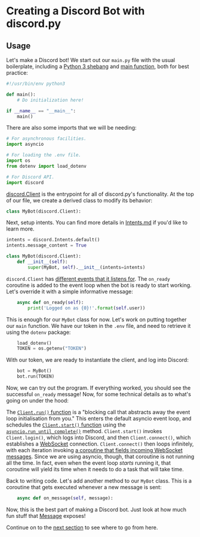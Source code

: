 # Creating a Discord Bot with discord.py

## Usage

Let's make a Discord bot! We start out our `main.py` file with the usual boilerplate, including a [Python 3 shebang](https://stackoverflow.com/a/19305076) and [main function](https://stackoverflow.com/a/419185), both for best practice:

```python
#!/usr/bin/env python3

def main():
    # Do initialization here!

if __name__ == "__main__":
    main()
```

There are also some imports that we will be needing:
```python
# For asynchronous facilities.
import asyncio

# For loading the .env file.
import os
from dotenv import load_dotenv

# For Discord API.
import discord
```

[discord.Client](https://discordpy.readthedocs.io/en/stable/api.html#client) is the entrypoint for all of discord.py's functionality. At the top of our file, we create a derived class to modify its behavior:

```python
class MyBot(discord.Client):
```

Next, setup intents. You can find more details in [Intents.md](Intents.md) if you'd like to learn more.

```python
intents = discord.Intents.default()
intents.message_content = True

class MyBot(discord.Client):
	def __init__(self):
		super(MyBot, self).__init__(intents=intents)
```

`discord.Client` has [different events that it listens for](https://discordpy.readthedocs.io/en/stable/api.html#discord-api-events). The `on_ready` coroutine is added to the event loop when the bot is ready to start working. Let's override it with a simple informative message:

```python
	async def on_ready(self):
		print('Logged on as {0}!'.format(self.user))
```

This is enough for our `MyBot` class for now. Let's work on putting together our `main` function. We have our token in the `.env` file, and need to retrieve it using the `dotenv` package:

```python
    load_dotenv()
    TOKEN = os.getenv("TOKEN")
```

With our token, we are ready to instantiate the client, and log into Discord:

```python
    bot = MyBot()
    bot.run(TOKEN)
```

Now, we can try out the program. If everything worked, you should see the successful `on_ready` message! Now, for some technical details as to what's going on under the hood:

The [`Client.run()` function](https://discordpy.readthedocs.io/en/stable/api.html#discord.Client.run) is a "blocking call that abstracts away the event loop initialisation from you." This enters the default asyncio event loop, and schedules the [`Client.start()` function](https://discordpy.readthedocs.io/en/stable/api.html#discord.Client.start) using the [`asyncio.run_until_complete()`](https://docs.python.org/3/library/asyncio-eventloop.html#asyncio.loop.run_until_complete) method. `Client.start()` invokes `Client.login()`, which logs into Discord, and then `Client.connect()`, which establishes a [WebSocket](https://en.wikipedia.org/wiki/WebSocket) connection. `Client.connect()` then loops infinitely, with each iteration invoking [a coroutine that fields incoming WebSocket messages](https://github.com/Rapptz/discord.py/blob/c582940401a9ab7f2db1f09efe29ed98075ed153/discord/gateway.py#L476). Since we are using asyncio, though, that coroutine is not running all the time. In fact, even when the event loop *starts* running it, that coroutine will yield its time when it needs to do a task that will take time.

Back to writing code. Let's add another method to our `MyBot` class. This is a coroutine that gets executed whenever a new message is sent:

```python
	async def on_message(self, message):
```

Now, this is the best part of making a Discord bot. Just look at how much fun stuff that [Message](https://discordpy.readthedocs.io/en/stable/api.html#discord.Message) exposes!

Continue on to the [next section](CodingBot.md) to see where to go from here.
